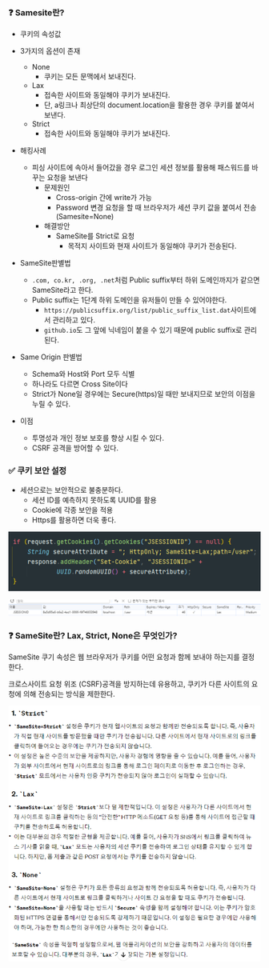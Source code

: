 ### ❓ Samesite란?

- 쿠키의 속성값
- 3가지의 옵션이 존재
  - None
    - 쿠키는 모든 문맥에서 보내진다.
  - Lax
    - 접속한 사이트와 동일해야 쿠키가 보내진다.
    - 단, a링크나 최상단의 document.location을 활용한 경우 쿠키를 붙여서 보낸다.
  - Strict
    - 접속한 사이트와 동일해야 쿠키가 보내진다.
- 해킹사례
  - 피싱 사이트에 속아서 들어갔을 경우 로그인 세션 정보를 활용해 패스워드를 바꾸는 요청을 보낸다
    - 문제원인
      - Cross-origin 간에 write가 가능
      - Password 변경 요청을 할 때 브라우저가 세션 쿠키 값을 붙여서 전송(Samesite=None)
    - 해결방안
      - SameSite를 Strict로 요청
        - 목적지 사이트와 현재 사이트가 동일해야 쿠키가 전송된다.
- SameSite판별법
  - `.com, co.kr, .org, .net`처럼 Public suffix부터 하위 도메인까지가 같으면 SameSite라고 한다.
  - Public suffix는 1단계 하위 도메인을 유저들이 만들 수 있어야한다.
    - `https://publicsuffix.org/list/public_suffix_list.dat`사이트에서 관리하고 있다.
    - `github.io`도 그 앞에 닉네임이 붙을 수 있기 때문에 public suffix로 관리된다.

- Same Origin 판별법
  - Schema와 Host와 Port 모두 식별
  - 하나라도 다르면 Cross Site이다
  - Strict가 None일 경우에는 Secure(https)일 때만 보내지므로 보안의 이점을 누릴 수 있다.
- 이점
  - 투명성과 개인 정보 보호를 향상 시킬 수 있다.
  - CSRF 공격을 방어할 수 있다.

### ✅ 쿠키 보안 설정

- 세션으로는 보안적으로 불충분하다.
  - 세션 ID를 예측하지 못하도록 UUID를 활용
  - Cookie에 각종 보안을 적용
  - Https를 활용하면 더욱 좋다.

![image-20240225174659179](assets/image-20240225174659179.png)

![image-20240225174710988](assets/image-20240225174710988.png)

### ❓ SameSite란? Lax, Strict, None은 무엇인가?

SameSite 쿠기 속성은 웹 브라우저가 쿠키를 어떤 요청과 함께 보내야 하는지를 결정한다.

크로스사이트 요청 위조 (CSRF)공격을 방지하는데 유용하고, 쿠키가 다른 사이트의 요청에 의해 전송되는 방식을 제한한다.

![image-20240225175535187](assets/image-20240225175535187.png)